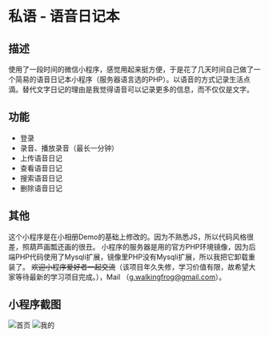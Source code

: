 # 私语 - 语音日记本
## 描述
使用了一段时间的微信小程序，感觉用起来挺方便，于是花了几天时间自己做了一个简易的语音日记本小程序（服务器语言选的PHP）。以语音的方式记录生活点滴。替代文字日记的理由是我觉得语音可以记录更多的信息，而不仅仅是文字。
## 功能
- 登录
- 录音、播放录音（最长一分钟）
- 上传语音日记
- 查看语音日记
- 搜索语音日记
- 删除语音日记


## 其他
这个小程序是在小相册Demo的基础上修改的。因为不熟悉JS，所以代码风格很差，照葫芦画瓢还画的很丑。
小程序的服务器是用的官方PHP环境镜像，因为后端PHP代码使用了Mysqli扩展，镜像里PHP没有Mysqli扩展，所以我把它卸载重装了。
~~欢迎小程序爱好者一起交流~~（该项目年久失修，学习价值有限，故希望大家等待最新的学习项目完成。），Mail （g.walkingfrog@gmail.com）。

## 小程序截图
![首页](https://github.com/WalkingFrog/SiYu-WX/blob/master/other/page1.png)
![我的](https://github.com/WalkingFrog/SiYu-WX/blob/master/other/page2.png)